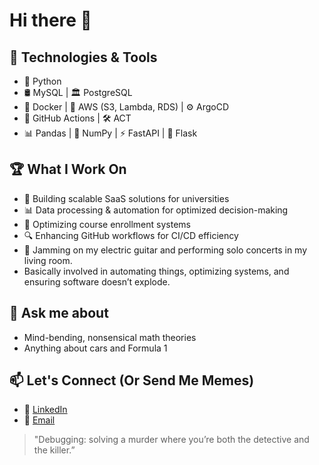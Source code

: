 # Hi there 🌝

## 🔧 Technologies & Tools
- 🐍 Python
- 🛢 MySQL | 🏛 PostgreSQL
- 🐳 Docker | 🚀 AWS (S3, Lambda, RDS) | ⚙️ ArgoCD
- 🔄 GitHub Actions | 🛠 ACT
- 📊 Pandas | 🧮 NumPy | ⚡ FastAPI | 🧪 Flask

## 🏆 What I Work On
- 🚀 Building scalable SaaS solutions for universities
- 📊 Data processing & automation for optimized decision-making
- 🎯 Optimizing course enrollment systems
- 🔍 Enhancing GitHub workflows for CI/CD efficiency
- 🎸 Jamming on my electric guitar and performing solo concerts in my living room.
- Basically involved in automating things, optimizing systems, and ensuring software doesn’t explode.

## 💬 Ask me about
- Mind-bending, nonsensical math theories
- Anything about cars and Formula 1  

## 📫 Let's Connect (Or Send Me Memes)

- 🏢 [LinkedIn](https://www.linkedin.com/in/rodrigo-zapata-sandoval-48284b1ba)
- 📧 [Email](mailto:ra.zapatasandoval@gmail.com)

> "Debugging: solving a murder where you’re both the detective and the killer.”
